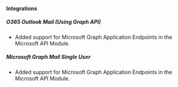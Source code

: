 
#### Integrations

##### O365 Outlook Mail (Using Graph API)

- Added support for Microsoft Graph Application Endpoints in the Microsoft API Module.

##### Microsoft Graph Mail Single User

- Added support for Microsoft Graph Application Endpoints in the Microsoft API Module.